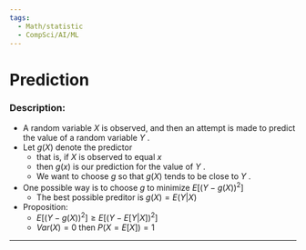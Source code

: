 ```yaml
---
tags:
  - Math/statistic
  - CompSci/AI/ML
---
```

# Prediction
### Description:
- A random variable $X$ is observed, and then an attempt is made to predict the value of a random variable $Y$ .  
- Let $g (X )$ denote the predictor
	- that is, if $X$ is observed to equal $x$
	- then $g (x)$ is our prediction for the value of $Y$ . 
	- We want to choose $g$ so that $g (X )$ tends to be close to $Y$ .  
- One possible way is to choose $g$ to minimize $E[(Y-g(X))^2]$
	- The best possible preditor is $g(X)=E(Y|X)$
- Proposition:
	- $E[(Y-g(X))^2]\ge E[(Y-E[Y|X])^2]$
	- $Var(X)=0$ then $P(X=E[X])=1$
---